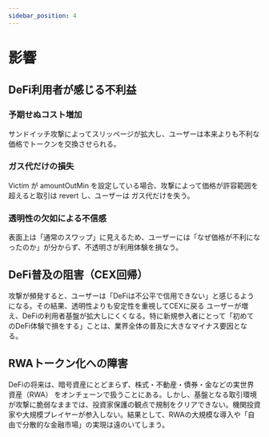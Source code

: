 ```yaml
---
sidebar_position: 4
---
```


# 影響

## DeFi利用者が感じる不利益

### 予期せぬコスト増加
サンドイッチ攻撃によってスリッページが拡大し、ユーザーは本来よりも不利な価格でトークンを交換させられる。

### ガス代だけの損失
Victim が amountOutMin を設定している場合、攻撃によって価格が許容範囲を超えると取引は revert し、ユーザーは ガス代だけを失う。

### 透明性の欠如による不信感
表面上は「通常のスワップ」に見えるため、ユーザーには「なぜ価格が不利になったのか」が分からず、不透明さが利用体験を損なう。


## DeFi普及の阻害（CEX回帰）
攻撃が頻発すると、ユーザーは「DeFiは不公平で信用できない」と感じるようになる。その結果、透明性よりも安定性を重視してCEXに戻る ユーザーが増え、DeFiの利用者基盤が拡大しにくくなる。特に新規参入者にとって「初めてのDeFi体験で損をする」ことは、業界全体の普及に大きなマイナス要因となる。


## RWAトークン化への障害
DeFiの将来は、暗号資産にとどまらず、株式・不動産・債券・金などの実世界資産（RWA） をオンチェーンで扱うことにある。しかし、基盤となる取引環境が攻撃に脆弱なままでは、投資家保護の観点で規制をクリアできない。機関投資家や大規模プレイヤーが参入しない。結果として、RWAの大規模な導入や「自由で分散的な金融市場」の実現は遠のいてしまう。
